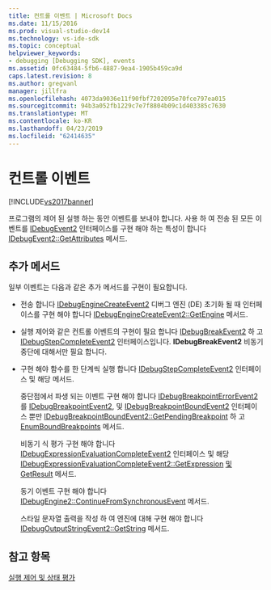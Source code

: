 ```yaml
---
title: 컨트롤 이벤트 | Microsoft Docs
ms.date: 11/15/2016
ms.prod: visual-studio-dev14
ms.technology: vs-ide-sdk
ms.topic: conceptual
helpviewer_keywords:
- debugging [Debugging SDK], events
ms.assetid: 0fc63484-5fb6-4887-9ea4-1905b459ca9d
caps.latest.revision: 8
ms.author: gregvanl
manager: jillfra
ms.openlocfilehash: 4073da9036e11f90fbf7202095e70fce797ea015
ms.sourcegitcommit: 94b3a052fb1229c7e7f8804b09c1d403385c7630
ms.translationtype: MT
ms.contentlocale: ko-KR
ms.lasthandoff: 04/23/2019
ms.locfileid: "62414635"
---
```

# <a name="control-events"></a>컨트롤 이벤트
[!INCLUDE[vs2017banner](../../includes/vs2017banner.md)]

프로그램의 제어 된 실행 하는 동안 이벤트를 보내야 합니다. 사용 하 여 전송 된 모든 이벤트를 [IDebugEvent2](../../extensibility/debugger/reference/idebugevent2.md) 인터페이스를 구현 해야 하는 특성이 합니다 [IDebugEvent2::GetAttributes](../../extensibility/debugger/reference/idebugevent2-getattributes.md) 메서드.  
  
## <a name="additional-methods"></a>추가 메서드  
 일부 이벤트는 다음과 같은 추가 메서드를 구현이 필요합니다.  
  
- 전송 합니다 [IDebugEngineCreateEvent2](../../extensibility/debugger/reference/idebugenginecreateevent2.md) 디버그 엔진 (DE) 초기화 될 때 인터페이스를 구현 해야 합니다 [IDebugEngineCreateEvent2::GetEngine](../../extensibility/debugger/reference/idebugenginecreateevent2-getengine.md) 메서드.  
  
- 실행 제어와 같은 컨트롤 이벤트의 구현이 필요 합니다 [IDebugBreakEvent2](../../extensibility/debugger/reference/idebugbreakevent2.md) 하 고[IDebugStepCompleteEvent2](../../extensibility/debugger/reference/idebugstepcompleteevent2.md) 인터페이스입니다. **IDebugBreakEvent2** 비동기 중단에 대해서만 필요 합니다.  
  
- 구현 해야 함수를 한 단계씩 실행 합니다 [IDebugStepCompleteEvent2](../../extensibility/debugger/reference/idebugstepcompleteevent2.md) 인터페이스 및 해당 메서드.  
  
  중단점에서 파생 되는 이벤트 구현 해야 합니다 [IDebugBreakpointErrorEvent2](../../extensibility/debugger/reference/idebugbreakpointerrorevent2.md)를 [IDebugBreakpointEvent2](../../extensibility/debugger/reference/idebugbreakpointevent2.md), 및 [IDebugBreakpointBoundEvent2](../../extensibility/debugger/reference/idebugbreakpointboundevent2.md) 인터페이스 뿐만 [IDebugBreakpointBoundEvent2::GetPendingBreakpoint](../../extensibility/debugger/reference/idebugbreakpointboundevent2-getpendingbreakpoint.md) 하 고 [EnumBoundBreakpoints](../../extensibility/debugger/reference/idebugbreakpointboundevent2-enumboundbreakpoints.md) 메서드.  
  
  비동기 식 평가 구현 해야 합니다 [IDebugExpressionEvaluationCompleteEvent2](../../extensibility/debugger/reference/idebugexpressionevaluationcompleteevent2.md) 인터페이스 및 해당 [IDebugExpressionEvaluationCompleteEvent2::GetExpression](../../extensibility/debugger/reference/idebugexpressionevaluationcompleteevent2-getexpression.md) [및 GetResult](../../extensibility/debugger/reference/idebugexpressionevaluationcompleteevent2-getresult.md) 메서드.  
  
  동기 이벤트 구현 해야 합니다 [IDebugEngine2::ContinueFromSynchronousEvent](../../extensibility/debugger/reference/idebugengine2-continuefromsynchronousevent.md) 메서드.  
  
  스타일 문자열 출력을 작성 하 여 엔진에 대해 구현 해야 합니다 [IDebugOutputStringEvent2::GetString](../../extensibility/debugger/reference/idebugoutputstringevent2-getstring.md) 메서드.  
  
## <a name="see-also"></a>참고 항목  
 [실행 제어 및 상태 평가](../../extensibility/debugger/execution-control-and-state-evaluation.md)
